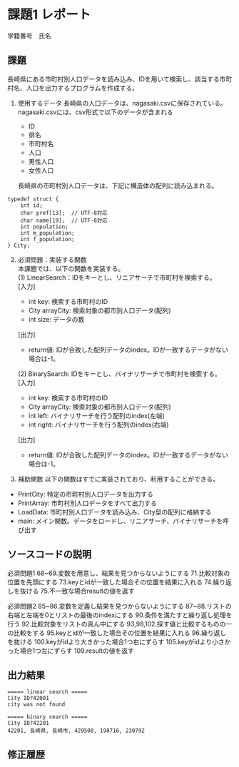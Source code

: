 # 課題1 レポート
学籍番号　氏名


## 課題
長崎県にある市町村別人口データを読み込み、IDを用いて検索し、該当する市町村名、人口を出力するプログラムを作成する。

1. 使用するデータ
長崎県の人口データは、nagasaki.csvに保存されている。
nagasaki.csvには、csv形式で以下のデータが含まれる
    - ID
    - 県名
    - 市町村名
    - 人口
    - 男性人口
    - 女性人口

    長崎県の市町村別人口データは、下記に構造体の配列に読み込まれる。

```C: 市町村別データ構造体
typedef struct {  
    int id;  
    char pref[13];  // UTF-8対応  
    char name[19];  // UTF-8対応  
    int population;  
    int m_population;  
    int f_population;  
} City;  
```



2. 必須問題：実装する関数  
本課題では、以下の関数を実装する。  
   (1) LinearSearch：IDをキーとし、リニアサーチで市町村を検索する。  
    [入力]
    - int key: 検索する市町村のID
    - City arrayCity: 検索対象の都市別人口データ(配列)
    - int size: データの数  

    [出力]  
    - return値: IDが合致した配列データのindex。IDが一致するデータがない場合は-1。

    (2) BinarySearch: IDをキーとし、バイナリサーチで市町村を検索する。  
    [入力]
    - int key: 検索する市町村のID
    - City arrayCity: 検索対象の都市別人口データ(配列)
    - int left: バイナリサーチを行う配列のindex(左端)
    - int right: バイナリサーチを行う配列のindex(右端)  

    [出力]  
    - return値: IDが合致した配列データのindex。IDが一致するデータがない場合は-1。


3. 補助関数
以下の関数はすでに実装されており、利用することができる。  
- PrintCity: 特定の市町村別人口データを出力する  
- PrintArray: 市町村別人口データをすべて出力する  
- LoadData: 市町村別人口データを読み込み、City型の配列に格納する  
- main: メイン関数。データをロードし、リニアサーチ、バイナリサーチを呼び出す  


## ソースコードの説明
必須問題1
68~69.変数を用意し、結果を見つからないようにする
71.比較対象の位置を先頭にする
73.keyとidが一致した場合その位置を結果に入れる
74.繰り返しを抜ける
75.不一致な場合resultの値を返す

必須問題2
85~86.変数を定義し結果を見つからないようにする
87~88.リストの右端と左端を0とリストの最後のindexにする
90.条件を満たすと繰り返し処理を行う
92.比較対象をリストの真ん中にする
93,98,102.探す値と比較するものの一の比較をする
95.keyとidが一致した場合その位置を結果に入れる
96.繰り返しを抜ける
100.keyがidより大きかった場合1つ右にずらす
105.keyがidより小さかった場合1つ左にずらす
109.resultの値を返す

## 出力結果

```
===== linear search =====
City ID?42001
city was not found

===== binary search =====
City ID?42201
42201, 長崎県, 長崎市, 429508, 198716, 230792

```

## 修正履歴

